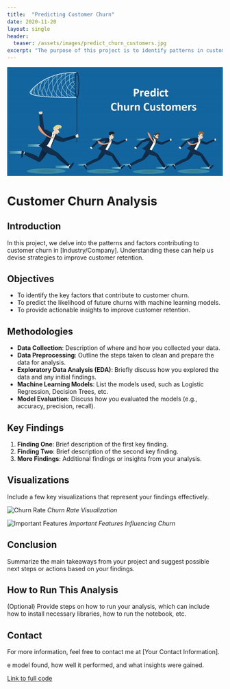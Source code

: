 ```yaml
---
title:  "Predicting Customer Churn"
date: 2020-11-20
layout: single
header:
  teaser: /assets/images/predict_churn_customers.jpg
excerpt: "The purpose of this project is to identify patterns in customer behavior that predict churn."
---
```


![Customer Churn](/assets/images/predict_churn_customers.jpg)

# Customer Churn Analysis

## Introduction
In this project, we delve into the patterns and factors contributing to customer churn in [Industry/Company]. Understanding these can help us devise strategies to improve customer retention.

## Objectives
- To identify the key factors that contribute to customer churn.
- To predict the likelihood of future churns with machine learning models.
- To provide actionable insights to improve customer retention.

## Methodologies
- **Data Collection**: Description of where and how you collected your data.
- **Data Preprocessing**: Outline the steps taken to clean and prepare the data for analysis.
- **Exploratory Data Analysis (EDA)**: Briefly discuss how you explored the data and any initial findings.
- **Machine Learning Models**: List the models used, such as Logistic Regression, Decision Trees, etc.
- **Model Evaluation**: Discuss how you evaluated the models (e.g., accuracy, precision, recall).

## Key Findings
1. **Finding One**: Brief description of the first key finding.
2. **Finding Two**: Brief description of the second key finding.
3. **More Findings**: Additional findings or insights from your analysis.

## Visualizations
Include a few key visualizations that represent your findings effectively.

![Churn Rate](path/to/churn_rate_image.png)
*Churn Rate Visualization*

![Important Features](path/to/important_features_image.png)
*Important Features Influencing Churn*

## Conclusion
Summarize the main takeaways from your project and suggest possible next steps or actions based on your findings.

## How to Run This Analysis
(Optional) Provide steps on how to run your analysis, which can include how to install necessary libraries, how to run the notebook, etc.

## Contact
For more information, feel free to contact me at [Your Contact Information].

e model found, how well it performed, and what insights were gained.

[Link to full code](https://github.com/timothyrobbinscpa/new_customer_churn/blob/master/src/customer_churn.ipynb)


